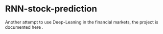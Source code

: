 # RNN-stock-prediction

Another attempt to use Deep-Leaning in the financial markets, the project is documented here .
